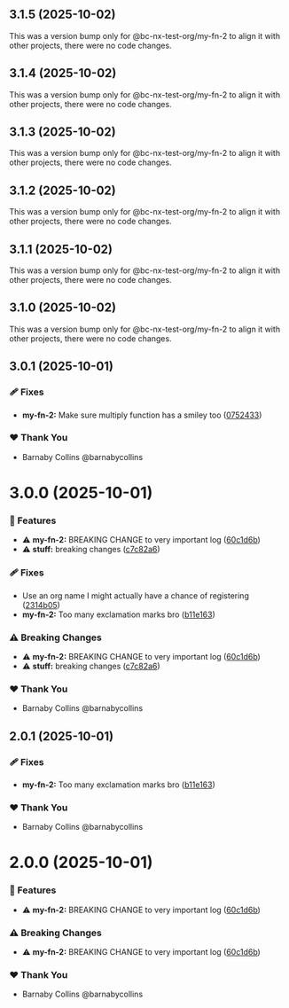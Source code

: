 ## 3.1.5 (2025-10-02)

This was a version bump only for @bc-nx-test-org/my-fn-2 to align it with other projects, there were no code changes.

## 3.1.4 (2025-10-02)

This was a version bump only for @bc-nx-test-org/my-fn-2 to align it with other projects, there were no code changes.

## 3.1.3 (2025-10-02)

This was a version bump only for @bc-nx-test-org/my-fn-2 to align it with other projects, there were no code changes.

## 3.1.2 (2025-10-02)

This was a version bump only for @bc-nx-test-org/my-fn-2 to align it with other projects, there were no code changes.

## 3.1.1 (2025-10-02)

This was a version bump only for @bc-nx-test-org/my-fn-2 to align it with other projects, there were no code changes.

## 3.1.0 (2025-10-02)

This was a version bump only for @bc-nx-test-org/my-fn-2 to align it with other projects, there were no code changes.

## 3.0.1 (2025-10-01)

### 🩹 Fixes

- **my-fn-2:** Make sure multiply function has a smiley too ([0752433](https://github.com/barnabycollins/monorepo-playground/commit/0752433))

### ❤️ Thank You

- Barnaby Collins @barnabycollins

# 3.0.0 (2025-10-01)

### 🚀 Features

- ⚠️  **my-fn-2:** BREAKING CHANGE to very important log ([60c1d6b](https://github.com/barnabycollins/monorepo-playground/commit/60c1d6b))
- ⚠️  **stuff:** breaking changes ([c7c82a6](https://github.com/barnabycollins/monorepo-playground/commit/c7c82a6))

### 🩹 Fixes

- Use an org name I might actually have a chance of registering ([2314b05](https://github.com/barnabycollins/monorepo-playground/commit/2314b05))
- **my-fn-2:** Too many exclamation marks bro ([b11e163](https://github.com/barnabycollins/monorepo-playground/commit/b11e163))

### ⚠️  Breaking Changes

- ⚠️  **my-fn-2:** BREAKING CHANGE to very important log ([60c1d6b](https://github.com/barnabycollins/monorepo-playground/commit/60c1d6b))
- ⚠️  **stuff:** breaking changes ([c7c82a6](https://github.com/barnabycollins/monorepo-playground/commit/c7c82a6))

### ❤️ Thank You

- Barnaby Collins @barnabycollins

## 2.0.1 (2025-10-01)

### 🩹 Fixes

- **my-fn-2:** Too many exclamation marks bro ([b11e163](https://github.com/barnabycollins/monorepo-playground/commit/b11e163))

### ❤️ Thank You

- Barnaby Collins @barnabycollins

# 2.0.0 (2025-10-01)

### 🚀 Features

- ⚠️  **my-fn-2:** BREAKING CHANGE to very important log ([60c1d6b](https://github.com/barnabycollins/monorepo-playground/commit/60c1d6b))

### ⚠️  Breaking Changes

- ⚠️  **my-fn-2:** BREAKING CHANGE to very important log ([60c1d6b](https://github.com/barnabycollins/monorepo-playground/commit/60c1d6b))

### ❤️ Thank You

- Barnaby Collins @barnabycollins